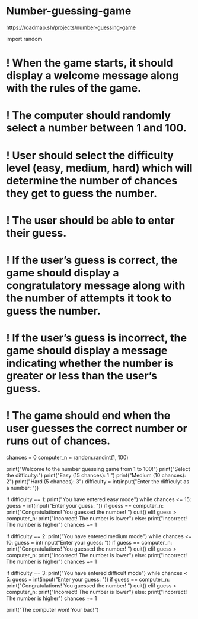 # Number-guessing-game
https://roadmap.sh/projects/number-guessing-game

import random
# ! When the game starts, it should display a welcome message along with the rules of the game.
# ! The computer should randomly select a number between 1 and 100.
# ! User should select the difficulty level (easy, medium, hard) which will determine the number of chances they get to guess the number.
# ! The user should be able to enter their guess.
# ! If the user’s guess is correct, the game should display a congratulatory message along with the number of attempts it took to guess the number.
# ! If the user’s guess is incorrect, the game should display a message indicating whether the number is greater or less than the user’s guess.
# ! The game should end when the user guesses the correct number or runs out of chances.
chances = 0
computer_n = random.randint(1, 100)

print("Welcome to the number guessing game from 1 to 100!")
print("Select the difficulty:")
print("Easy (15 chances): 1 ")
print("Medium (10 chances): 2")
print("Hard (5 chances): 3")
difficulty = int(input("Enter the difficulyt as a number: "))

if difficulty == 1:
    print("You have entered easy mode")
    while chances <= 15:
        guess = int(input("Enter your guess: "))
        if guess == computer_n:
            print("Congratulations! You guessed the number! ")
            quit()
        elif guess > computer_n:
            print("Incorrect! The number is lower")
        else:
            print("Incorrect! The number is higher")
        chances += 1

if difficulty == 2:
    print("You have entered medium mode")
    while chances <= 10:
        guess = int(input("Enter your guess: "))
        if guess == computer_n:
            print("Congratulations! You guessed the number! ")
            quit()
        elif guess > computer_n:
            print("Incorrect! The number is lower")
        else:
            print("Incorrect! The number is higher")
        chances += 1

if difficulty == 3:
    print("You have entered difficult mode")
    while chances < 5:
        guess = int(input("Enter your guess: "))
        if guess == computer_n:
            print("Congratulations! You guessed the number! ")
            quit()
        elif guess > computer_n:
            print("Incorrect! The number is lower")
        else:
            print("Incorrect! The number is higher")
        chances += 1

print("The computer won! Your bad!")
